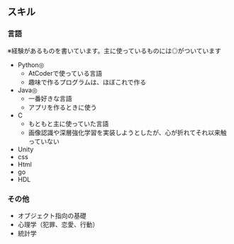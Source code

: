 ## スキル
### 言語
※経験があるものを書いています。主に使っているものには◎がついています
* Python◎
    - AtCoderで使っている言語
    - 趣味で作るプログラムは、ほぼこれで作る
* Java◎
    - 一番好きな言語
    - アプリを作るときに使う
* C
    - もともと主に使っていた言語
    - 画像認識や深層強化学習を実装しようとしたが、心が折れてそれ以来触っていない
* Unity
* css
* Html
* go
* HDL
### その他
* オブジェクト指向の基礎
* 心理学（犯罪、恋愛、行動）
* 統計学
